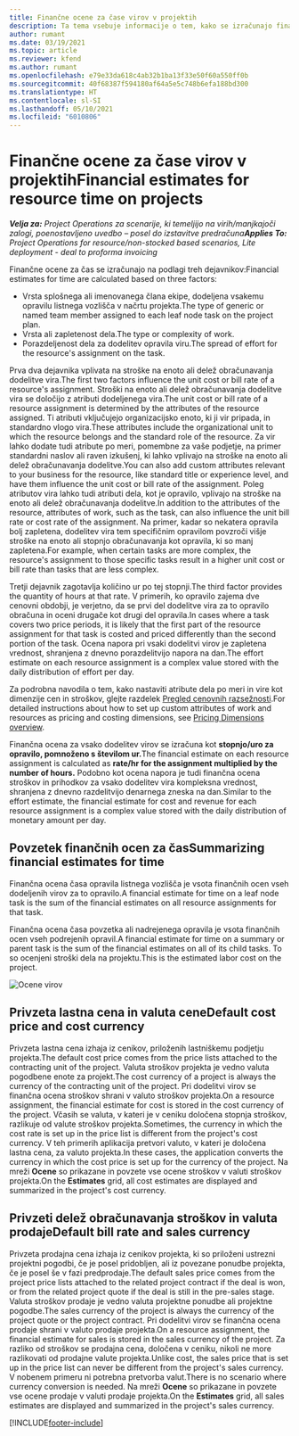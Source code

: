 ```yaml
---
title: Finančne ocene za čase virov v projektih
description: Ta tema vsebuje informacije o tem, kako se izračunajo finančne ocene za čas.
author: rumant
ms.date: 03/19/2021
ms.topic: article
ms.reviewer: kfend
ms.author: rumant
ms.openlocfilehash: e79e33da618c4ab32b1ba13f33e50f60a550ff0b
ms.sourcegitcommit: 40f68387f594180af64a5e5c748b6efa188bd300
ms.translationtype: HT
ms.contentlocale: sl-SI
ms.lasthandoff: 05/10/2021
ms.locfileid: "6010806"
---
```

# <a name="financial-estimates-for-resource-time-on-projects"></a><span data-ttu-id="80d71-103">Finančne ocene za čase virov v projektih</span><span class="sxs-lookup"><span data-stu-id="80d71-103">Financial estimates for resource time on projects</span></span>

<span data-ttu-id="80d71-104">_**Velja za:** Project Operations za scenarije, ki temeljijo na virih/manjkajoči zalogi, poenostavljeno uvedbo – posel do izstavitve predračuna_</span><span class="sxs-lookup"><span data-stu-id="80d71-104">_**Applies To:** Project Operations for resource/non-stocked based scenarios, Lite deployment - deal to proforma invoicing_</span></span>

<span data-ttu-id="80d71-105">Finančne ocene za čas se izračunajo na podlagi treh dejavnikov:</span><span class="sxs-lookup"><span data-stu-id="80d71-105">Financial estimates for time are calculated based on three factors:</span></span> 

- <span data-ttu-id="80d71-106">Vrsta splošnega ali imenovanega člana ekipe, dodeljena vsakemu opravilu listnega vozlišča v načrtu projekta.</span><span class="sxs-lookup"><span data-stu-id="80d71-106">The type of generic or named team member assigned to each leaf node task on the project plan.</span></span> 
- <span data-ttu-id="80d71-107">Vrsta ali zapletenost dela.</span><span class="sxs-lookup"><span data-stu-id="80d71-107">The type or complexity of work.</span></span>
- <span data-ttu-id="80d71-108">Porazdeljenost dela za dodelitev opravila viru.</span><span class="sxs-lookup"><span data-stu-id="80d71-108">The spread of effort for the resource's assignment on the task.</span></span> 

<span data-ttu-id="80d71-109">Prva dva dejavnika vplivata na stroške na enoto ali delež obračunavanja dodelitve vira.</span><span class="sxs-lookup"><span data-stu-id="80d71-109">The first two factors influence the unit cost or bill rate of a resource's assignment.</span></span> <span data-ttu-id="80d71-110">Stroški na enoto ali delež obračunavanja dodelitve vira se določijo z atributi dodeljenega vira.</span><span class="sxs-lookup"><span data-stu-id="80d71-110">The unit cost or bill rate of a resource assignment is determined by the attributes of the resource assigned.</span></span> <span data-ttu-id="80d71-111">Ti atributi vključujejo organizacijsko enoto, ki ji vir pripada, in standardno vlogo vira.</span><span class="sxs-lookup"><span data-stu-id="80d71-111">These attributes include the organizational unit to which the resource belongs and the standard role of the resource.</span></span> <span data-ttu-id="80d71-112">Za vir lahko dodate tudi atribute po meri, pomembne za vaše podjetje, na primer standardni naslov ali raven izkušenj, ki lahko vplivajo na stroške na enoto ali delež obračunavanja dodelitve.</span><span class="sxs-lookup"><span data-stu-id="80d71-112">You can also add custom attributes relevant to your business for the resource, like standard title or experience level, and have them influence the unit cost or bill rate of the assignment.</span></span>
<span data-ttu-id="80d71-113">Poleg atributov vira lahko tudi atributi dela, kot je opravilo, vplivajo na stroške na enoto ali delež obračunavanja dodelitve.</span><span class="sxs-lookup"><span data-stu-id="80d71-113">In addition to the attributes of the resource, attributes of work, such as the task, can also influence the unit bill rate or cost rate of the assignment.</span></span> <span data-ttu-id="80d71-114">Na primer, kadar so nekatera opravila bolj zapletena, dodelitev vira tem specifičnim opravilom povzroči višje stroške na enoto ali stopnjo obračunavanja kot opravila, ki so manj zapletena.</span><span class="sxs-lookup"><span data-stu-id="80d71-114">For example, when certain tasks are more complex, the resource's assignment to those specific tasks result in a higher unit cost or bill rate than tasks that are less complex.</span></span>   

<span data-ttu-id="80d71-115">Tretji dejavnik zagotavlja količino ur po tej stopnji.</span><span class="sxs-lookup"><span data-stu-id="80d71-115">The third factor provides the quantity of hours at that rate.</span></span> <span data-ttu-id="80d71-116">V primerih, ko opravilo zajema dve cenovni obdobji, je verjetno, da se prvi del dodelitve vira za to opravilo obračuna in oceni drugače kot drugi del opravila.</span><span class="sxs-lookup"><span data-stu-id="80d71-116">In cases where a task covers two price periods, it is likely that the first part of the resource assignment for that task is costed and priced differently than the second portion of the task.</span></span> <span data-ttu-id="80d71-117">Ocena napora pri vsaki dodelitvi virov je zapletena vrednost, shranjena z dnevno porazdelitvijo napora na dan.</span><span class="sxs-lookup"><span data-stu-id="80d71-117">The effort estimate on each resource assignment is a complex value stored with the daily distribution of effort per day.</span></span>

<span data-ttu-id="80d71-118">Za podrobna navodila o tem, kako nastaviti atribute dela po meri in vire kot dimenzije cen in stroškov, glejte razdelek [Pregled cenovnih razsežnosti](../pricing-costing/pricing-dimensions-overview.md).</span><span class="sxs-lookup"><span data-stu-id="80d71-118">For detailed instructions about how to set up custom attributes of work and resources as pricing and costing dimensions, see [Pricing Dimensions overview](../pricing-costing/pricing-dimensions-overview.md).</span></span>

<span data-ttu-id="80d71-119">Finančna ocena za vsako dodelitev virov se izračuna kot **stopnjo/uro za opravilo, pomnoženo s številom ur.**</span><span class="sxs-lookup"><span data-stu-id="80d71-119">The financial estimate on each resource assignment is calculated as **rate/hr for the assignment multiplied by the number of hours.**</span></span>  <span data-ttu-id="80d71-120">Podobno kot ocena napora je tudi finančna ocena stroškov in prihodkov za vsako dodelitev vira kompleksna vrednost, shranjena z dnevno razdelitvijo denarnega zneska na dan.</span><span class="sxs-lookup"><span data-stu-id="80d71-120">Similar to the effort estimate, the financial estimate for cost and revenue for each resource assignment is a complex value stored with the daily distribution of monetary amount per day.</span></span> 

## <a name="summarizing-financial-estimates-for-time"></a><span data-ttu-id="80d71-121">Povzetek finančnih ocen za čas</span><span class="sxs-lookup"><span data-stu-id="80d71-121">Summarizing financial estimates for time</span></span>
<span data-ttu-id="80d71-122">Finančna ocena časa opravila listnega vozlišča je vsota finančnih ocen vseh dodeljenih virov za to opravilo.</span><span class="sxs-lookup"><span data-stu-id="80d71-122">A financial estimate for time on a leaf node task is the sum of the financial estimates on all resource assignments for that task.</span></span>

<span data-ttu-id="80d71-123">Finančna ocena časa povzetka ali nadrejenega opravila je vsota finančnih ocen vseh podrejenih opravil.</span><span class="sxs-lookup"><span data-stu-id="80d71-123">A financial estimate for time on a summary or parent task is the sum of the financial estimates on all of its child tasks.</span></span> <span data-ttu-id="80d71-124">To so ocenjeni stroški dela na projektu.</span><span class="sxs-lookup"><span data-stu-id="80d71-124">This is the estimated labor cost on the project.</span></span> 

![Ocene virov](./media/navigation12.png)

## <a name="default-cost-price-and-cost-currency"></a><span data-ttu-id="80d71-126">Privzeta lastna cena in valuta cene</span><span class="sxs-lookup"><span data-stu-id="80d71-126">Default cost price and cost currency</span></span>

<span data-ttu-id="80d71-127">Privzeta lastna cena izhaja iz cenikov, priloženih lastniškemu podjetju projekta.</span><span class="sxs-lookup"><span data-stu-id="80d71-127">The default cost price comes from the price lists attached to the contracting unit of the project.</span></span> <span data-ttu-id="80d71-128">Valuta stroškov projekta je vedno valuta pogodbene enote za projekt.</span><span class="sxs-lookup"><span data-stu-id="80d71-128">The cost currency of a project is always the currency of the contracting unit of the project.</span></span> <span data-ttu-id="80d71-129">Pri dodelitvi virov se finančna ocena stroškov shrani v valuto stroškov projekta.</span><span class="sxs-lookup"><span data-stu-id="80d71-129">On a resource assignment, the financial estimate for cost is stored in the cost currency of the project.</span></span> <span data-ttu-id="80d71-130">Včasih se valuta, v kateri je v ceniku določena stopnja stroškov, razlikuje od valute stroškov projekta.</span><span class="sxs-lookup"><span data-stu-id="80d71-130">Sometimes, the currency in which the cost rate is set up in the price list is different from the project's cost currency.</span></span> <span data-ttu-id="80d71-131">V teh primerih aplikacija pretvori valuto, v kateri je določena lastna cena, za valuto projekta.</span><span class="sxs-lookup"><span data-stu-id="80d71-131">In these cases, the application converts the currency in which the cost price is set up for the currency of the project.</span></span> <span data-ttu-id="80d71-132">Na mreži **Ocene** so prikazane in povzete vse ocene stroškov v valuti stroškov projekta.</span><span class="sxs-lookup"><span data-stu-id="80d71-132">On the **Estimates** grid, all cost estimates are displayed and summarized in the project's cost currency.</span></span> 

## <a name="default-bill-rate-and-sales-currency"></a><span data-ttu-id="80d71-133">Privzeti delež obračunavanja stroškov in valuta prodaje</span><span class="sxs-lookup"><span data-stu-id="80d71-133">Default bill rate and sales currency</span></span>

<span data-ttu-id="80d71-134">Privzeta prodajna cena izhaja iz cenikov projekta, ki so priloženi ustrezni projektni pogodbi, če je posel pridobljen, ali iz povezane ponudbe projekta, če je posel še v fazi predprodaje.</span><span class="sxs-lookup"><span data-stu-id="80d71-134">The default sales price comes from the project price lists attached to the related project contract if the deal is won, or from the related project quote if the deal is still in the pre-sales stage.</span></span> <span data-ttu-id="80d71-135">Valuta stroškov prodaje je vedno valuta projektne ponudbe ali projektne pogodbe.</span><span class="sxs-lookup"><span data-stu-id="80d71-135">The sales currency of the project is always the currency of the project quote or the project contract.</span></span> <span data-ttu-id="80d71-136">Pri dodelitvi virov se finančna ocena prodaje shrani v valuto prodaje projekta.</span><span class="sxs-lookup"><span data-stu-id="80d71-136">On a resource assignment, the financial estimate for sales is stored in the sales currency of the project.</span></span> <span data-ttu-id="80d71-137">Za razliko od stroškov se prodajna cena, določena v ceniku, nikoli ne more razlikovati od prodajne valute projekta.</span><span class="sxs-lookup"><span data-stu-id="80d71-137">Unlike cost, the sales price that is set up in the price list can never be different from the project's sales currency.</span></span> <span data-ttu-id="80d71-138">V nobenem primeru ni potrebna pretvorba valut.</span><span class="sxs-lookup"><span data-stu-id="80d71-138">There is no scenario where currency conversion is needed.</span></span> <span data-ttu-id="80d71-139">Na mreži **Ocene** so prikazane in povzete vse ocene prodaje v valuti prodaje projekta.</span><span class="sxs-lookup"><span data-stu-id="80d71-139">On the **Estimates** grid, all sales estimates are displayed and summarized in the project's sales currency.</span></span> 

[!INCLUDE[footer-include](../includes/footer-banner.md)]
